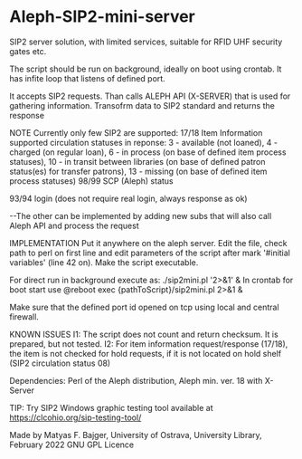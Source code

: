 # Aleph-SIP2-mini-server
SIP2 server solution, with limited services, suitable for RFID UHF security gates etc.


The script should be run on background, ideally on boot using crontab. It has infite loop that listens of defined port.

It accepts SIP2 requests. Than calls ALEPH API (X-SERVER) that is used for gathering information. Transofrm data to SIP2 standard and returns the response

NOTE
Currently only few SIP2 are supported:
17/18 Item Information  
  supported circulation statuses in reponse:  3 - available (not loaned), 4 - charged (on regular loan), 6 - in process (on base of defined item process statuses), 10 - in transit between libraries (on base of defined patron status(es) for transfer patrons), 13 - missing (on base of defined item process statuses)
98/99 SCP (Aleph) status

93/94 login (does not require real login, always response as ok)


--The other can be implemented by adding new subs that will also call Aleph API and process the request

IMPLEMENTATION
Put it anywhere on the aleph server. Edit the file, check path to perl on first line and edit parameters of the script after mark '#initial variables' (line 42 on). Make the script executable.

For direct run in background execute as:
./sip2mini.pl '2>&1' &
In crontab for boot start use
@reboot exec {pathToScript}/sip2mini.pl 2>&1 &

Make sure that the defined port id opened on tcp using local and central firewall.


KNOWN ISSUES
I1: The script does not count and return checksum. It is prepared, but not tested.
I2: For item information request/response (17/18), the item is not checked for hold requests, if it is not located on hold shelf (SIP2 circulation status 08)

Dependencies: Perl of the Aleph distribution, Aleph min. ver. 18 with X-Server

TIP: Try SIP2 Windows graphic testing tool available at https://clcohio.org/sip-testing-tool/

Made by Matyas F. Bajger, University of Ostrava, University Library, February 2022
GNU GPL Licence

